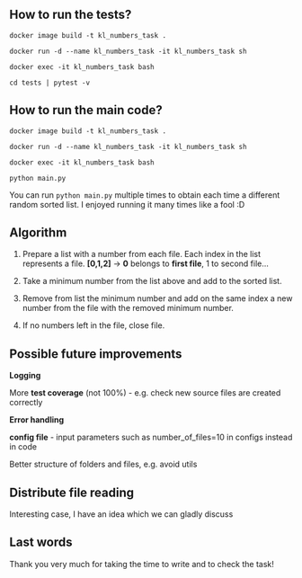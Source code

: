 ## How to run the tests?

```docker image build -t kl_numbers_task .```

```docker run -d --name kl_numbers_task -it kl_numbers_task sh```

```docker exec -it kl_numbers_task bash```

```cd tests | pytest -v```

## How to run the main code?

```docker image build -t kl_numbers_task .```

```docker run -d --name kl_numbers_task -it kl_numbers_task sh```

```docker exec -it kl_numbers_task bash```

```python main.py```

You can run ```python main.py``` multiple times 
to obtain each time a different random sorted list.
I enjoyed running it many times like a fool :D

## Algorithm 

1. Prepare a list with a number from each file. Each index in the list represents a file.
**[0,1,2]** -> **0** belongs to **first file**, 1 to second file...

2. Take a minimum number from the list above and add to the sorted list.
3. Remove from list the minimum number and add on the same index a new number from the file with the removed minimum
number.
4. If no numbers left in the file, close file.



## Possible future improvements

**Logging**

More **test coverage** (not 100%) - e.g. check new source files are created correctly

**Error handling**

**config file** - input parameters such as number_of_files=10 in configs 
instead in code

Better structure of folders and files, e.g. avoid utils

## Distribute file reading
Interesting case, I have an idea which we can gladly discuss

## Last words
Thank you very much for taking the time to write and to check the task!

